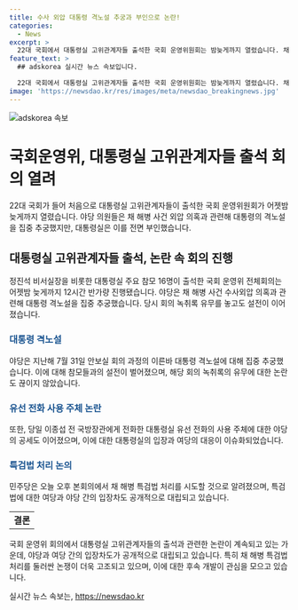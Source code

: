 ```yaml
---
title: 수사 외압 대통령 격노설 추궁과 부인으로 논란!
categories:
  - News
excerpt: >
  22대 국회에서 대통령실 고위관계자들 출석한 국회 운영위원회는 밤늦게까지 열렸습니다. 채 해병 사건 외압 의혹과 관련해 대통령의 격노설을 추궁하는 가운데 대통령실은 전면 부인했습니다. 야당과 대통령실 간 녹취록 논란과 특검법 재의요구권 문제도 논의되었으며, 민주당은 채 해병 특검법 처리를 시도할 것으로 전해졌습니다.
feature_text: >
  ## adskorea 실시간 뉴스 속보입니다.

  22대 국회에서 대통령실 고위관계자들 출석한 국회 운영위원회는 밤늦게까지 열렸습니다. 채 해병 사건 외압 의혹과 관련해 대통령의 격노설을 추궁하는 가운데 대통령실은 전면 부인했습니다. 야당과 대통령실 간 녹취록 논란과 특검법 재의요구권 문제도 논의되었으며, 민주당은 채 해병 특검법 처리를 시도할 것으로 전해졌습니다.
image: 'https://newsdao.kr/res/images/meta/newsdao_breakingnews.jpg'
---
```


<p><img src="https://newsdao.kr/res/images/meta/newsdao_breakingnews.jpg" alt="adskorea 속보" /></p>

<h1>국회운영위, 대통령실 고위관계자들 출석 회의 열려</h1>

<p data-ke-size="size16">22대 국회가 들어 처음으로 대통령실 고위관계자들이 출석한 국회 운영위원회가 어젯밤 늦게까지 열렸습니다. 야당 의원들은 채 해병 사건 외압 의혹과 관련해 대통령의 격노설을 집중 추궁했지만, 대통령실은 이를 전면 부인했습니다.</p>

<h2 data-ke-size="size26">대통령실 고위관계자들 출석, 논란 속 회의 진행</h2>

<p data-ke-size="size16">정진석 비서실장을 비롯한 대통령실 주요 참모 16명이 출석한 국회 운영위 전체회의는 어젯밤 늦게까지 12시간 반가량 진행됐습니다. 야당은 채 해병 사건 수사외압 의혹과 관련해 대통령 격노설을 집중 추궁했습니다. 당시 회의 녹취록 유무를 놓고도 설전이 이어졌습니다.</p>

<h3 data-ke-size="size24"><b><span style="color: #1a5490;">대통령 격노설</span></b></h3>

<p data-ke-size="size16">야당은 지난해 7월 31일 안보실 회의 과정의 이른바 대통령 격노설에 대해 집중 추궁했습니다. 이에 대해 참모들과의 설전이 벌어졌으며, 해당 회의 녹취록의 유무에 대한 논란도 끊이지 않았습니다.</p>

<h3 data-ke-size="size24"><b><span style="color: #1a5490;">유선 전화 사용 주체 논란</span></b></h3>

<p data-ke-size="size16">또한, 당일 이종섭 전 국방장관에게 전화한 대통령실 유선 전화의 사용 주체에 대한 야당의 공세도 이어졌으며, 이에 대한 대통령실의 입장과 여당의 대응이 이슈화되었습니다.</p>

<h3 data-ke-size="size24"><b><span style="color: #1a5490;">특검법 처리 논의</span></b></h3>

<p data-ke-size="size16">민주당은 오늘 오후 본회의에서 채 해병 특검법 처리를 시도할 것으로 알려졌으며, 특검법에 대한 여당과 야당 간의 입장차도 공개적으로 대립되고 있습니다.</p>

<table>
    <tbody>
        <tr>
            <td style="text-align: center; height: 17px;"><b>결론</b></td>
        </tr>
    </tbody>
</table>

<p data-ke-size="size16">국회 운영위 회의에서 대통령실 고위관계자들의 출석과 관련한 논란이 계속되고 있는 가운데, 야당과 여당 간의 입장차도가 공개적으로 대립되고 있습니다. 특히 채 해병 특검법 처리를 둘러싼 논쟁이 더욱 고조되고 있으며, 이에 대한 후속 개발이 관심을 모으고 있습니다.</p>
실시간 뉴스 속보는, <a href="https://newsdao.kr" rel="dofollow">https://newsdao.kr</a>


